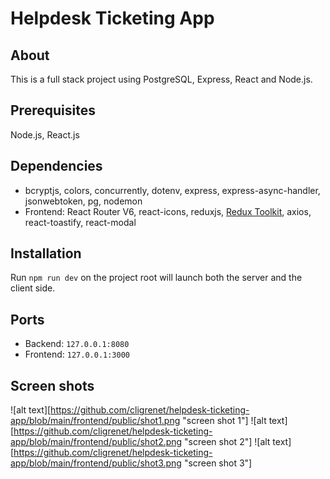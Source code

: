 # Helpdesk Ticketing App

## About

This is a full stack project using PostgreSQL, Express, React and Node.js.

## Prerequisites

Node.js, React.js

## Dependencies

-   bcryptjs, colors, concurrently, dotenv, express, express-async-handler, jsonwebtoken, pg, nodemon
-   Frontend: React Router V6, react-icons, reduxjs, [Redux Toolkit](https://www.npmjs.com/package/@reduxjs/toolkit), axios, react-toastify, react-modal

## Installation

Run `npm run dev` on the project root will launch both the server and the client side.

## Ports

-   Backend: `127.0.0.1:8080`
-   Frontend: `127.0.0.1:3000`

## Screen shots

![alt text][https://github.com/cligrenet/helpdesk-ticketing-app/blob/main/frontend/public/shot1.png "screen shot 1"]
![alt text][https://github.com/cligrenet/helpdesk-ticketing-app/blob/main/frontend/public/shot2.png "screen shot 2"]
![alt text][https://github.com/cligrenet/helpdesk-ticketing-app/blob/main/frontend/public/shot3.png "screen shot 3"]
